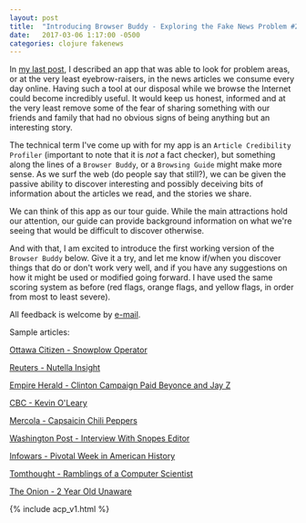 ```yaml
---
layout: post
title:  "Introducing Browser Buddy - Exploring the Fake News Problem #2"
date:   2017-03-06 1:17:00 -0500
categories: clojure fakenews
---
```


In [my last post][acp-post1], I described an app that was able to
look for problem areas, or at the very least eyebrow-raisers, in
the news articles we consume every day online. Having such a tool at
our disposal while we browse the Internet could become incredibly
useful. It would keep us honest, informed and at the very least remove
some of the fear of sharing something with our friends and family that
had no obvious signs of being anything but an interesting story.

The technical term I've come up with for my app is an `Article
Credibility Profiler` (important to note that it is _not_ a fact
checker), but something along the lines of a `Browser Buddy`, or a
`Browsing Guide` might make more sense. As we surf the web (do people
say that still?), we can be given the passive ability to discover
interesting and possibly deceiving bits of information about the
articles we read, and the stories we share.

We can think of this app as our tour guide. While the main attractions
hold our attention, our guide can provide background information on
what we're seeing that would be difficult to discover otherwise.

And with that, I am excited to introduce the first working version of
the `Browser Buddy` below. Give it a try, and let me know if/when you
discover things that do or don't work very well, and if you have any
suggestions on how it might be used or modified going forward. I have
used the same scoring system as before (red flags, orange flags, and
yellow flags, in order from most to least severe).

All feedback is welcome by [e-mail][mailto].

Sample articles:

[Ottawa Citizen - Snowplow Operator][sample1]

[Reuters - Nutella Insight][sample2]

[Empire Herald - Clinton Campaign Paid Beyonce and Jay Z][sample3]

[CBC - Kevin O'Leary][sample4]

[Mercola - Capsaicin Chili Peppers][sample5]

[Washington Post - Interview With Snopes Editor][sample6]

[Infowars - Pivotal Week in American History][sample7]

[Tomthought - Ramblings of a Computer Scientist][sample8]

[The Onion - 2 Year Old Unaware][sample9]

{% include acp_v1.html %}

[acp-post1]: https://tomthought.github.io/clojure/news/2017/02/26/article-credibility-profiler.html
[mailto]: mailto:goldsmith.tee@gmail.com

[sample1]: http://ottawacitizen.com/news/local-news/snowplow-operator-charged-with-impaired-driving-after-collision-with-hospital
[sample2]: http://www.reuters.com/article/us-italy-ferrero-nutella-insight-idUSKBN14V0MK
[sample3]: https://empireherald.com/clinton-campaign-paid-beyonce-and-jay-z-62-million-for-cleveland-concert-to-secure-black-votes/
[sample4]: http://www.cbc.ca/news/politics/kevin-oleary-conservative-leadership-race-1.3939876
[sample5]: http://articles.mercola.com/sites/articles/archive/2017/01/16/can-capsaicin-chili-peppers-beat-cancer.aspx
[sample6]: https://www.washingtonpost.com/news/fact-checker/wp/2015/12/17/an-interview-with-the-editor-of-snopes-technology-changes-but-human-nature-doesnt/
[sample7]: http://www.infowars.com/welcome-to-one-of-the-most-pivotal-weeks-in-modern-american-history/
[sample8]: https://tomthought.github.io/clojure/news/2017/02/26/article-credibility-profiler.html
[sample9]: http://www.theonion.com/article/2-year-old-unaware-hes-basis-6-couples-decisions-n-55166

